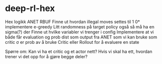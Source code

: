 # deep-rl-hex
Hex logikk 
ANET 
RBUF 
Finne ut hvordan illegal moves settes til 1 
0* 
implementere e-greedy 
Litt randomness på target policy også 
så må ha en sigma(?) der 
Finne ut hvilke variabler vi trenger i config 
Implementere at vi både får evaluation og prob dist som output fra ANET som vi kan bruke som critic 
σ er prob av å bruke Critic eller Rollout for å evaluere en state 

Spørre om: 
Kan vi ha et critic og et actor nett? Hvis vi skal ha ett, hvordan trener vi det opp for å gjøre begge deler? 